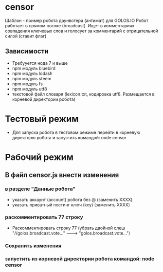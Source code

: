 # censor
Шаблон - пример робота даунвотера (антимат) для GOLOS.IO
Робот работает в прямом потоке (broadcast). Ищет в комментариях совпадения ключевых слов и голосует за комментарий с отрицательной силой (ставит флаг)
## Зависимости
* Требууется нода 7 и выше
* npm модуль bluebird
* npm модуль lodash
* npm модуль steem
* npm модуль fs
* npm модуль utf8
* текстовой файл словаря (lexicon.txt, кодировка utf8. Размещается в корневой директории робота)
# Тестовый режим
* Для запуска робота в тестовом режиме перейти в корневую директорю робота и запустить командой: node censor
# Рабочий режим
## В файл censor.js внести изменения
### в разделе "Данные робота"
* указать аккаунт (account) робота без @ (заменить XXXX)
* указать приватный постинг ключ (key) (заменить XXXX)
### раскомментировать 77 строку
* Раскомментировать строку 77 (убрать двойной слеш "//golos.broadcast.vote..." ---> "golos.broadcast.vote...")
### Сохранить изменения
### запустить из корневой директории робота командой: node censor
